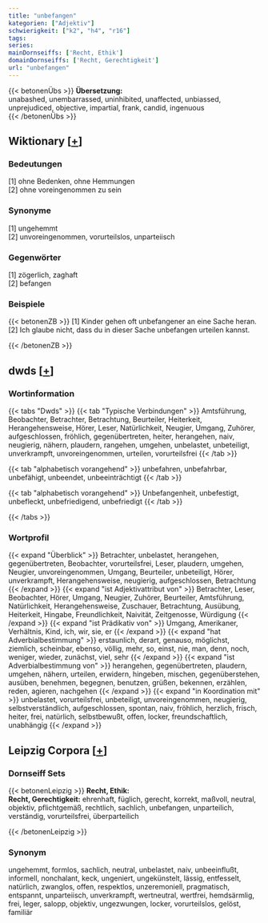 ```yaml
---
title: "unbefangen"
kategorien: ["Adjektiv"]
schwierigkeit: ["k2", "h4", "r16"]
tags:
series:
mainDornseiffs: ['Recht, Ethik']
domainDornseiffs: ['Recht, Gerechtigkeit']
url: "unbefangen"
---
```


{{< betonenÜbs >}}
**Übersetzung:**  
unabashed, unembarrassed, uninhibited, unaffected, unbiassed, unprejudiced, objective, impartial, frank, candid, ingenuous  
{{< /betonenÜbs >}}

## Wiktionary [[+](https://de.wiktionary.org/wiki/unbefangen)]

### Bedeutungen
[1] ohne Bedenken, ohne Hemmungen  
[2] ohne voreingenommen zu sein  

### Synonyme
[1] ungehemmt  
[2] unvoreingenommen, vorurteilslos, unparteiisch  

### Gegenwörter
[1] zögerlich, zaghaft  
[2] befangen  

### Beispiele
{{< betonenZB >}}
[1] Kinder gehen oft unbefangener an eine Sache heran.  
[2] Ich glaube nicht, dass du in dieser Sache unbefangen urteilen kannst.  

{{< /betonenZB >}}


## dwds [[+](https://www.dwds.de/wb/unbefangen)]

### Wortinformation
{{< tabs "Dwds" >}}
{{< tab "Typische Verbindungen" >}}
Amtsführung, Beobachter, Betrachter, Betrachtung, Beurteiler, Heiterkeit, Herangehensweise, Hörer, Leser, Natürlichkeit, Neugier, Umgang, Zuhörer, aufgeschlossen, fröhlich, gegenübertreten, heiter, herangehen, naiv, neugierig, nähern, plaudern, rangehen, umgehen, unbelastet, unbeteiligt, unverkrampft, unvoreingenommen, urteilen, vorurteilsfrei
{{< /tab >}}

{{< tab "alphabetisch vorangehend" >}}
unbefahren, unbefahrbar, unbefähigt, unbeendet, unbeeinträchtigt
{{< /tab >}}

{{< tab "alphabetisch vorangehend" >}}
Unbefangenheit, unbefestigt, unbefleckt, unbefriedigend, unbefriedigt
{{< /tab >}}

{{< /tabs >}}

### Wortprofil
{{< expand "Überblick" >}} Betrachter, unbelastet, herangehen, gegenübertreten, Beobachter, vorurteilsfrei, Leser, plaudern, umgehen, Neugier, unvoreingenommen, Umgang, Beurteiler, unbeteiligt, Hörer, unverkrampft, Herangehensweise, neugierig, aufgeschlossen, Betrachtung {{< /expand >}}
{{< expand "ist Adjektivattribut von" >}} Betrachter, Leser, Beobachter, Hörer, Umgang, Neugier, Zuhörer, Beurteiler, Amtsführung, Natürlichkeit, Herangehensweise, Zuschauer, Betrachtung, Ausübung, Heiterkeit, Hingabe, Freundlichkeit, Naivität, Zeitgenosse, Würdigung {{< /expand >}}
{{< expand "ist Prädikativ von" >}} Umgang, Amerikaner, Verhältnis, Kind, ich, wir, sie, er {{< /expand >}}
{{< expand "hat Adverbialbestimmung" >}} erstaunlich, derart, genauso, möglichst, ziemlich, scheinbar, ebenso, völlig, mehr, so, einst, nie, man, denn, noch, weniger, wieder, zunächst, viel, sehr {{< /expand >}}
{{< expand "ist Adverbialbestimmung von" >}} herangehen, gegenübertreten, plaudern, umgehen, nähern, urteilen, erwidern, hingeben, mischen, gegenüberstehen, ausüben, benehmen, begegnen, benutzen, grüßen, bekennen, erzählen, reden, agieren, nachgehen {{< /expand >}}
{{< expand "in Koordination mit" >}} unbelastet, vorurteilsfrei, unbeteiligt, unvoreingenommen, neugierig, selbstverständlich, aufgeschlossen, spontan, naiv, fröhlich, herzlich, frisch, heiter, frei, natürlich, selbstbewußt, offen, locker, freundschaftlich, unabhängig {{< /expand >}}

## Leipzig Corpora [[+](https://corpora.uni-leipzig.de/en/res?word=unbefangen&corpusId=deu_newscrawl-public_2018)]

### Dornseiff Sets
{{< betonenLeipzig >}}
**Recht, Ethik:**  
**Recht, Gerechtigkeit:** ehrenhaft, füglich, gerecht, korrekt, maßvoll, neutral, objektiv, pflichtgemäß, rechtlich, sachlich, unbefangen, unparteilich, verständig, vorurteilsfrei, überparteilich  

{{< /betonenLeipzig >}}

### Synonym
ungehemmt, formlos, sachlich, neutral, unbelastet, naiv, unbeeinflußt, informell, nonchalant, keck, ungeniert, ungekünstelt, lässig, entfesselt, natürlich, zwanglos, offen, respektlos, unzeremoniell, pragmatisch, entspannt, unparteiisch, unverkrampft, wertneutral, wertfrei, hemdsärmlig, frei, leger, salopp, objektiv, ungezwungen, locker, vorurteilslos, gelöst, familiär

